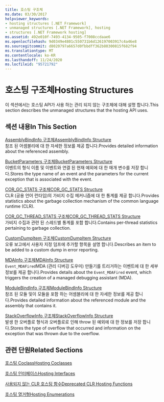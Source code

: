 ```yaml
---
title: 호스팅 구조체
ms.date: 03/30/2017
helpviewer_keywords:
- hosting structures [.NET Framework]
- unmanaged structures [.NET Framework], hosting
- structures [.NET Framework hosting]
ms.assetid: 492e010f-7493-4134-9505-f7008ccdaae6
ms.openlocfilehash: 9d0349e4801c550731b6d126197003917c4a46e8
ms.sourcegitcommit: d8020797a6657d0fbbdff362b80300815f682f94
ms.translationtype: MT
ms.contentlocale: ko-KR
ms.lasthandoff: 11/24/2020
ms.locfileid: "95721792"
---
```

# <a name="hosting-structures"></a><span data-ttu-id="e848b-102">호스팅 구조체</span><span class="sxs-lookup"><span data-stu-id="e848b-102">Hosting Structures</span></span>

<span data-ttu-id="e848b-103">이 섹션에서는 호스팅 API가 사용 하는 관리 되지 않는 구조체에 대해 설명 합니다.</span><span class="sxs-lookup"><span data-stu-id="e848b-103">This section describes the unmanaged structures that the hosting API uses.</span></span>  
  
## <a name="in-this-section"></a><span data-ttu-id="e848b-104">섹션 내용</span><span class="sxs-lookup"><span data-stu-id="e848b-104">In This Section</span></span>  

 [<span data-ttu-id="e848b-105">AssemblyBindInfo 구조체</span><span class="sxs-lookup"><span data-stu-id="e848b-105">AssemblyBindInfo Structure</span></span>](assemblybindinfo-structure.md)  
 <span data-ttu-id="e848b-106">참조 된 어셈블리에 대 한 자세한 정보를 제공 합니다.</span><span class="sxs-lookup"><span data-stu-id="e848b-106">Provides detailed information about the referenced assembly.</span></span>  
  
 [<span data-ttu-id="e848b-107">BucketParameters 구조체</span><span class="sxs-lookup"><span data-stu-id="e848b-107">BucketParameters Structure</span></span>](bucketparameters-structure.md)  
 <span data-ttu-id="e848b-108">이벤트의 형식 이름 및 이벤트와 연결 된 현재 예외에 대 한 매개 변수를 저장 합니다.</span><span class="sxs-lookup"><span data-stu-id="e848b-108">Stores the type name of an event and the parameters for the current exception that is associated with the event.</span></span>  
  
 [<span data-ttu-id="e848b-109">COR_GC_STATS 구조체</span><span class="sxs-lookup"><span data-stu-id="e848b-109">COR_GC_STATS Structure</span></span>](cor-gc-stats-structure.md)  
 <span data-ttu-id="e848b-110">CLR (공용 언어 런타임)의 가비지 수집 메커니즘에 대 한 통계를 제공 합니다.</span><span class="sxs-lookup"><span data-stu-id="e848b-110">Provides statistics about the garbage collection mechanism of the common language runtime (CLR).</span></span>  
  
 [<span data-ttu-id="e848b-111">COR_GC_THREAD_STATS 구조체</span><span class="sxs-lookup"><span data-stu-id="e848b-111">COR_GC_THREAD_STATS Structure</span></span>](cor-gc-thread-stats-structure.md)  
 <span data-ttu-id="e848b-112">가비지 수집과 관련 된 스레드별 통계를 포함 합니다.</span><span class="sxs-lookup"><span data-stu-id="e848b-112">Contains per-thread statistics pertaining to garbage collection.</span></span>  
  
 [<span data-ttu-id="e848b-113">CustomDumpItem 구조체</span><span class="sxs-lookup"><span data-stu-id="e848b-113">CustomDumpItem Structure</span></span>](customdumpitem-structure.md)  
 <span data-ttu-id="e848b-114">오류 보고에서 사용자 지정 덤프에 추가할 항목을 설명 합니다.</span><span class="sxs-lookup"><span data-stu-id="e848b-114">Describes an item to be added to a custom dump in error reporting.</span></span>  
  
 [<span data-ttu-id="e848b-115">MDAInfo 구조체</span><span class="sxs-lookup"><span data-stu-id="e848b-115">MDAInfo Structure</span></span>](mdainfo-structure.md)  
 <span data-ttu-id="e848b-116">`Event_MDAFired`MDA (관리 디버깅 도우미) 만들기를 트리거하는 이벤트에 대 한 세부 정보를 제공 합니다.</span><span class="sxs-lookup"><span data-stu-id="e848b-116">Provides details about the `Event_MDAFired` event, which triggers the creation of a managed debugging assistant (MDA).</span></span>  
  
 [<span data-ttu-id="e848b-117">ModuleBindInfo 구조체</span><span class="sxs-lookup"><span data-stu-id="e848b-117">ModuleBindInfo Structure</span></span>](modulebindinfo-structure.md)  
 <span data-ttu-id="e848b-118">참조 된 모듈 및이 모듈을 포함 하는 어셈블리에 대 한 자세한 정보를 제공 합니다.</span><span class="sxs-lookup"><span data-stu-id="e848b-118">Provides detailed information about the referenced module and the assembly that contains it.</span></span>  
  
 [<span data-ttu-id="e848b-119">StackOverflowInfo 구조체</span><span class="sxs-lookup"><span data-stu-id="e848b-119">StackOverflowInfo Structure</span></span>](stackoverflowinfo-structure.md)  
 <span data-ttu-id="e848b-120">발생 한 오버플로 형식과 오버플로로 인해 throw 된 예외에 대 한 정보를 저장 합니다.</span><span class="sxs-lookup"><span data-stu-id="e848b-120">Stores the type of overflow that occurred and information on the exception that was thrown due to the overflow.</span></span>  
  
## <a name="related-sections"></a><span data-ttu-id="e848b-121">관련 단원</span><span class="sxs-lookup"><span data-stu-id="e848b-121">Related Sections</span></span>  

 [<span data-ttu-id="e848b-122">호스팅 Coclass</span><span class="sxs-lookup"><span data-stu-id="e848b-122">Hosting Coclasses</span></span>](hosting-coclasses.md)  
  
 [<span data-ttu-id="e848b-123">호스팅 인터페이스</span><span class="sxs-lookup"><span data-stu-id="e848b-123">Hosting Interfaces</span></span>](hosting-interfaces.md)  
  
 [<span data-ttu-id="e848b-124">사용되지 않는 CLR 호스팅 함수</span><span class="sxs-lookup"><span data-stu-id="e848b-124">Deprecated CLR Hosting Functions</span></span>](deprecated-clr-hosting-functions.md)  
  
 [<span data-ttu-id="e848b-125">호스팅 열거형</span><span class="sxs-lookup"><span data-stu-id="e848b-125">Hosting Enumerations</span></span>](hosting-enumerations.md)
